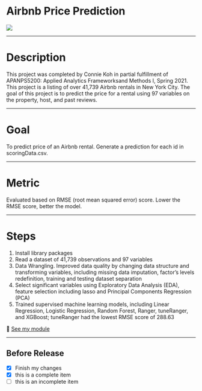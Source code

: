 # Airbnb Price Prediction

![](https://cdn.pixabay.com/photo/2018/05/14/12/18/airbnb-3399753_960_720.jpg)

___
# Description
This project was completed by Connie Koh in partial fulfillment of APANPS5200: Applied Analytics Frameworksand Methods I, Spring 2021. This project is a listing of over 41,739 Airbnb rentals in New York City. The goal of this project is to predict the price for a rental using 97 variables on the property, host, and past reviews.
___
# Goal
To predict price of an Airbnb rental. Generate a prediction for each id in scoringData.csv.
___
# Metric
Evaluated based on RMSE (root mean squared error) score. Lower the RMSE score, better the model.
___
# Steps
1. Install library packages 
2. Read a dataset of 41,739 observations and 97 variables
3. Data Wrangling. Improved data quality by changing data structure and transforming variables, including missing data imputation, factor’s levels redefinition, training and testing dataset separation
4. Select significant variables using Exploratory Data Analysis (EDA), feature selection including lasso and Principal Components Regression (PCA)
5. Trained supervised machine learning models, including Linear Regression, Logistic Regression, Random Forest, Ranger, tuneRanger, and XGBoost; tuneRanger had the lowest RMSE score of 288.63

:file_folder: [See my module](https://github.com/Conniekoh/Airbnb_price_prediction/blob/main/codility/conniekoh_kaggle_comp_submssion_final.v2.r)
___
## Before Release
- [x] Finish my changes
- [x] this is a complete item
- [ ] this is an incomplete item
